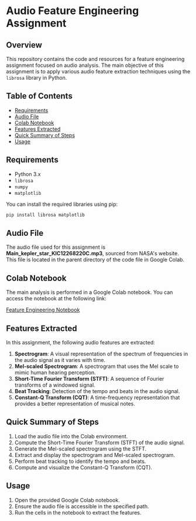 # Audio Feature Engineering Assignment

## Overview

This repository contains the code and resources for a feature engineering assignment focused on audio analysis. The main objective of this assignment is to apply various audio feature extraction techniques using the `librosa` library in Python.

## Table of Contents

- [Requirements](#requirements)
- [Audio File](#audio-file)
- [Colab Notebook](#colab-notebook)
- [Features Extracted](#features-extracted)
- [Quick Summary of Steps](#quick-summary-of-steps)
- [Usage](#usage)

## Requirements

- Python 3.x
- `librosa`
- `numpy`
- `matplotlib`

You can install the required libraries using pip:

```bash
pip install librosa matplotlib
```

## Audio File

The audio file used for this assignment is **Main_kepler_star_KIC12268220C.mp3**, sourced from NASA's website. This file is located in the parent directory of the code file in Google Colab.

## Colab Notebook

The main analysis is performed in a Google Colab notebook. You can access the notebook at the following link:

[Feature Engineering Notebook](LINK_TO_YOUR_COLAB_NOTEBOOK)

## Features Extracted

In this assignment, the following audio features are extracted:

1. **Spectrogram**: A visual representation of the spectrum of frequencies in the audio signal as it varies with time.
2. **Mel-scaled Spectrogram**: A spectrogram that uses the Mel scale to mimic human hearing perception.
3. **Short-Time Fourier Transform (STFT)**: A sequence of Fourier transforms of a windowed signal.
4. **Beat Tracking**: Detection of the tempo and beats in the audio signal.
5. **Constant-Q Transform (CQT)**: A time-frequency representation that provides a better representation of musical notes.

## Quick Summary of Steps

1. Load the audio file into the Colab environment.
2. Compute the Short-Time Fourier Transform (STFT) of the audio signal.
3. Generate the Mel-scaled spectrogram using the STFT.
4. Extract and display the spectrogram and Mel-scaled spectrogram.
5. Perform beat tracking to identify the tempo and beats.
6. Compute and visualize the Constant-Q Transform (CQT).

## Usage

1. Open the provided Google Colab notebook.
2. Ensure the audio file is accessible in the specified path.
3. Run the cells in the notebook to extract the features.
